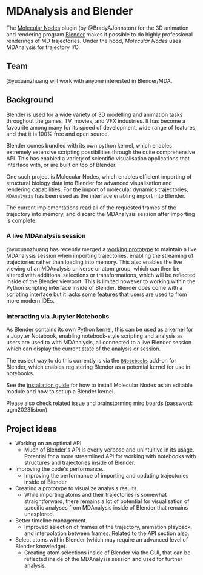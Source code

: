 # MDAnalysis and Blender

The [Molecular Nodes](https://bradyajohnston.github.io/MolecularNodes/) plugin (by
@BradyAJohnston) for the 3D animation and rendering program
[Blender](https://www.blender.org/) makes it possible to do highly professional renderings
of MD trajectories. Under the hood, *Molecular Nodes* uses MDAnalysis for trajectory I/O.

## Team

@yuxuanzhuang will work with anyone interested in Blender/MDA.

## Background

Blender is used for a wide variety of 3D modelling and animation tasks throughout the games,
TV, movies, and VFX industries. It has become a favourite among many for its speed of
development, wide range of features, and that it is 100% free and open source.

Blender comes bundled with its own python kernel, which enables extremely extensive
scripting possibilities through the quite comprehensive API. This has enabled a variety of
scientific visualisation applications that interface with, or are built on top of Blender.

One such project is Molecular Nodes, which enables efficient importing of structural biology
data into Blender for advanced visualisation and rendering capabilities. For the import of
molecular dynamics trajectories, `MDAnalysis` has been used as the interface enabling import
into Blender.

The current implementations read all of the requested frames of the trajectory into
memory, and discard the MDAnalysis session after importing is complete.

### A live MDAnalysis session
@yuxuanzhuang has recently merged a [working
prototype](https://github.com/BradyAJohnston/MolecularNodes/pull/287) to maintain a live
MDAnalysis session when importing trajectories, enabling the streaming of trajectories
rather than loading into memory. This also enables the live viewing of an MDAnalysis
universe or atom group, which can then be altered with additional selections or
transformations, which will be reflected inside of the Blender viewport. This is limited
however to working within the Python scripting interface inside of Blender. Blender does
come with a scripting interface but it lacks some features that users are used to from
more modern IDEs.

### Interacting via Jupyter Notebooks
As Blender contains its own Python kernel, this can be used as a kernel for a Jupyter
Notebook, enabling notebook-style scripting and analysis as users are used to with
MDAnalysis, all connected to a live Blender session which can display the current state of
the analysis or session.

The easiest way to do this currently is via the
[`BNotebooks`](https://github.com/bradyajohnston/BNotebooks) add-on for Blender, which
enables registering Blender as a potential kernel for use in notebooks.

See the [installation guide](./install.md) for how to install Molecular Nodes as an editable module and how to
set up a Blender kernel.

Please also check [related issue](https://github.com/BradyAJohnston/MolecularNodes/issues/292) and [brainstorming miro boards](https://miro.com/app/board/uXjVMmCOOaw=/?share_link_id=169508825266) (password: ugm2023lisbon).

## Project ideas

- Working on an optimal API
  - Much of Blender's API is overly verbose and unintuitive in its usage. Potential for a
    more streamlined API for working with notebooks with structures and trajectories inside
    of Blender.
- Improving the code's performance.
  - Improving the performance of importing and updating trajectories inside of Blender
- Creating a prototype to visualize analysis results.
  - While importing atoms and their trajectories is somewhat straightforward, there remains
    a lot of potential for visualisation of specific analyses from MDAnalysis inside of
    Blender that remains unexplored.
- Better timeline management.
  - Improved selection of frames of the trajectory, animation playback, and interpolation
    between frames. Related to the API section also.
- Select atoms within Blender (which may require an advanced level of Blender knowledge).
  - Creating atom selections inside of Blender via the GUI, that can be reflected inside of
    the MDAnalysis session and used for further analysis.
